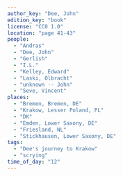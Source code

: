 ```yaml
---
author_key: "Dee, John"
edition_key: "book"
license: "CC0 1.0"
location: "page 41-43"
people:
  - "Andras"
  - "Dee, John"
  - "Gerlish"
  - "I.L."
  - "Kelley, Edward"
  - "Laski, Olbracht"
  - "unknown -- John"
  - "Seve, Vincent"
places:
  - "Bremen, Bremen, DE"
  - "Krakow, Lesser Poland, PL"
  - "DK"
  - "Emden, Lower Saxony, DE"
  - "Friesland, NL"
  - "Stickhausen, Lower Saxony, DE"
tags:
  - "Dee's journey to Krakow"
  - "scrying"
time_of_day: "12"
---
```

